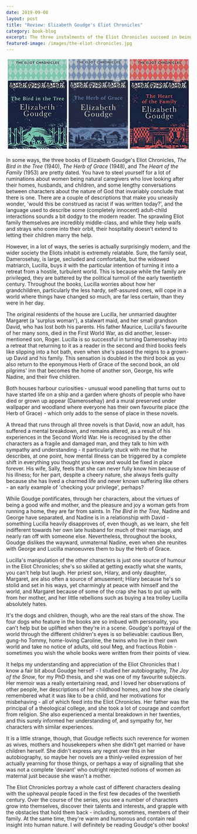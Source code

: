 ```yaml
---
date: 2019-09-08
layout: post
title: "Review: Elizabeth Goudge's Eliot Chronicles"
category: book-blog
excerpt: The three instalments of the Eliot Chronicles succeed in being both old-fashioned and surprisingly modern and relevant.
featured-image: /images/the-eliot-chronicles.jpg
---
```


![The Bird in the Tree, The Herb of Grace, The Heart of the Family](/images/the-eliot-chronicles.jpg)

In some ways, the three books of Elizabeth Goudge's Eliot Chronicles, <cite>The Bird in the Tree</cite> (1940), <cite>The Herb of Grace</cite> (1948), and <cite>The Heart of the Family</cite> (1953) are pretty dated. You have to steel yourself for a lot of ruminations about women being natural caregivers who love looking after their homes, husbands, and children, and some lengthy conversations between characters about the nature of God that invariably conclude that there is one. There are a couple of descriptions that make you uneasily wonder, 'would this be construed as racist if was written today?', and the language used to describe some (completely innocent) adult-child interactions sounds a bit dodgy to the modern reader. The sprawling Eliot family themselves are incredibly middle-class, and while they help waifs and strays who come into their orbit, their hospitality doesn't extend to letting their children marry the help.

However, in a lot of ways, the series is actually surprisingly modern, and the wider society the Eliots inhabit is extremely relatable. Sure, the family seat, Damerosehay, is large, secluded and comfortable, but the widowed matriarch, Lucilla, buys it with the particular intention of turning it into a retreat from a hostile, turbulent world. This is because while the family are privileged, they are battered by the political turmoil of the early twentieth century. Throughout the books, Lucilla worries about how her grandchildren, particularly the less hardy, self-assured ones, will cope in a world where things have changed so much, are far less certain, than they were in her day.

The original residents of the house are Lucilla, her unmarried daughter Margaret (a 'surplus woman'), a stalwart maid, and her small grandson David, who has lost both his parents. His father Maurice, Lucilla's favourite of her many sons, died in the First World War, as did another, lesser-mentioned son, Roger. Lucilla is so successful in turning Damerosehay into a retreat that returning to it as a reader in the second and third books feels like slipping into a hot bath, even when she's passed the reigns to a grown-up David and his family. This sensation is doubled in the third book as you also return to the eponymous Herb of Grace of the second book, an old pilgrims' inn that becomes the home of another son, George, his wife Nadine, and their five children.

Both houses harbour curiosities - unusual wood panelling that turns out to have started life on a ship and a garden where ghosts of people who have died or grown up appear (Damerosehay) and a mural preserved under wallpaper and woodland where everyone has their own favourite place (the Herb of Grace) - which only adds to the sense of place in these novels.

A thread that runs through all three novels is that David, now an adult, has suffered a mental breakdown, and remains altered, as a result of his experiences in the Second World War. He is recognised by the other characters as a fragile and damaged man, and they talk to him with sympathy and understanding - it particularly stuck with me that he describes, at one point, how mental illness can be triggered by a complete shift in everything you thought you knew and would be fixed in place forever. His wife, Sally, feels that she can never fully know him because of his illness; for her part, despite a cheery nature, she always feels guilty because she has lived a charmed life and never known suffering like others - an early example of 'checking your privilege', perhaps?

While Goudge pontificates, through her characters, about the virtues of being a good wife and mother, and the pleasure and joy a woman gets from running a home, they are far from saints. In <cite>The Bird in the Tree</cite>, Nadine and George have separated, and Nadine is in a relationship with David - something Lucilla heavily disapproves of, even though, as we learn, she felt indifferent towards her own late husband for much of their marriage, and nearly ran off with someone else. Nevertheless, throughout the books, Goudge dislikes the wayward, unmaternal Nadine, even when she reunites with George and Lucilla manoeuvres them to buy the Herb of Grace.

Lucilla's manipulation of the other characters is just one source of humour in the Eliot Chronicles; she's so skilled at getting exactly what she wants, you can't help but laugh. Her priest son, Hilary, and only daughter, Margaret, are also often a source of amusement; Hilary because he's so stolid and set in his ways, yet charmingly at peace with himself and the world, and Margaret because of some of the crap she has to put up with from her mother, and her little rebellions such as buying a tea trolley Lucilla absolutely hates.

It's the dogs and children, though, who are the real stars of the show. The four dogs who feature in the books are so imbued with personality, you can't help but be uplifted when they're in a scene. Goudge's portrayal of the world through the different children's eyes is so believable: cautious Ben, gung-ho Tommy, home-loving Caroline, the twins who live in their own world and take no notice of adults, old soul Meg, and fractious Robin - sometimes you wish the whole books were written from their points of view.

It helps my understanding and appreciation of the Eliot Chronicles that I know a fair bit about Goudge herself - I studied her autobiography, <cite>The Joy of the Snow</cite>, for my PhD thesis, and she was one of my favourite subjects. Her memoir was a really entertaining read, and I loved her observations of other people, her descriptions of her childhood homes, and how she clearly remembered what it was like to be a child, and her motivations for misbehaving - all of which feed into the Eliot Chronicles. Her father was the principal of a theological college, and she took a lot of courage and comfort from religion. She also experienced a mental breakdown in her twenties, and this surely informed her understanding of, and sympathy for, her characters with similar experiences.

It is a little strange, though, that Goudge reflects such reverence for women as wives, mothers and housekeepers when she didn't get married or have children herself. She didn't express any regret over this in her autobiography, so maybe her novels are a thinly-veiled expression of her actually yearning for those things, or perhaps a way of signalling that she was not a complete 'deviant' who outright rejected notions of women as maternal just because she wasn't a mother.

The Eliot Chronicles portray a whole cast of different characters dealing with the upheaval people faced in the first few decades of the twentieth century. Over the course of the series, you see a number of characters grow into themselves, discover their talents and interests, and grapple with the obstacles that hold them back - including, sometimes, members of their family. At the same time, they're warm and humorous and contain real insight into human nature. I will definitely be reading Goudge's other books!

